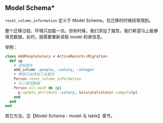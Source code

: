 ## Model Schema*

`reset_column_information` 定义于 Model Schema，在迁移的时候经常用到。

整个迁移过程，环境只加载一次。但有时候，我们添加了属性，我们希望马上能够填充数据。此时，就需要重新读取 model 的表信息。

举例：

```ruby
class AddPeopleSalary < ActiveRecord::Migration
  def up
    # 添加属性
    add_column :people, :salary, :integer
    # 确保已经添加了此属性
    Person.reset_column_information
    # 马上填充数据
    Person.all.each do |p|
      p.update_attribute :salary, SalaryCalculator.compute(p)
    end
  end
end
```

其它方法，见【Model Schema - model 与 table】章节。
